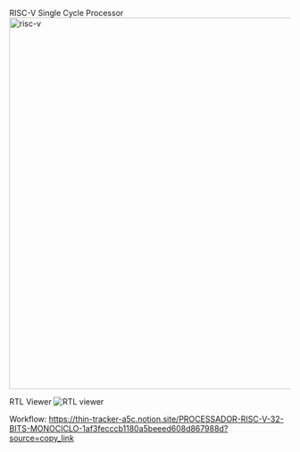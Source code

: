 RISC-V Single Cycle Processor
<img width="859" height="664" alt="risc-v" src="https://github.com/user-attachments/assets/11ef151c-718f-40b1-aa25-98c94996c719" />

RTL Viewer 
![RTL viewer](https://github.com/user-attachments/assets/caa00bfc-159b-4013-843f-d26abc78ceaa)

Workflow: https://thin-tracker-a5c.notion.site/PROCESSADOR-RISC-V-32-BITS-MONOCICLO-1af3fecccb1180a5beeed608d867988d?source=copy_link 
